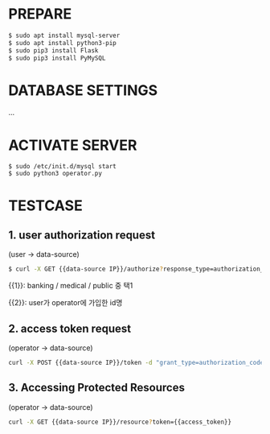 # PREPARE
```bash
$ sudo apt install mysql-server
$ sudo apt install python3-pip
$ sudo pip3 install Flask
$ sudo pip3 install PyMySQL
```

# DATABASE SETTINGS
...

# ACTIVATE SERVER
```base
$ sudo /etc/init.d/mysql start
$ sudo python3 operator.py
```

# TESTCASE
## 1. user authorization request

(user -> data-source)

```bash
$ curl -X GET {{data-source IP}}/authorize?response_type=authorization_code&scope={{1}}&operator_id=operator_id_001&redirect_uri=http://operator.example.com/cb&state={{2}}
```

{{1}}: banking / medical / public 중 택1

{{2}}: user가 operator에 가입한 id명

## 2. access token request

(operator -> data-source)

```bash
curl -X POST {{data-source IP}}/token -d "grant_type=authorization_code&code={{grant_code}}&redirect_uri=http://operator.example.com/cb" -H "Authorization: Basic b3BlcmF0b3JfaWRfMDAxOnB3X29wZXJhdG9y" -H "Content-Type: application/x-www-form-urlencoded"
```

## 3. Accessing Protected Resources

(operator -> data-source)

```bash
curl -X GET {{data-source IP}}/resource?token={{access_token}}
```